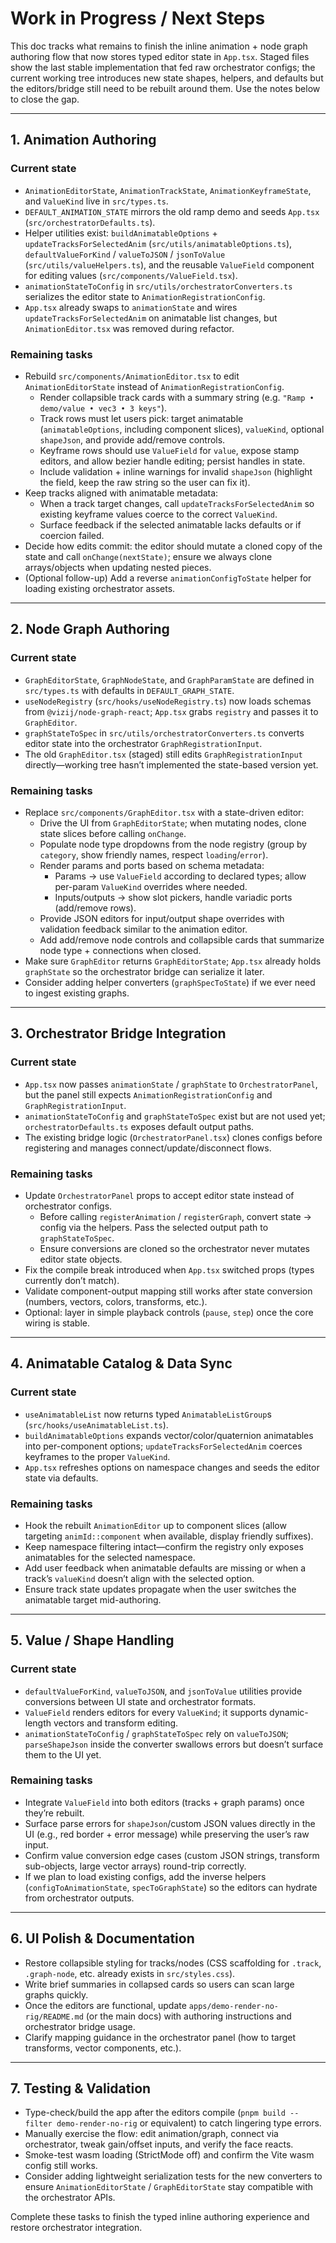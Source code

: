 # Work in Progress / Next Steps

This doc tracks what remains to finish the inline animation + node graph authoring flow that now stores typed editor state in `App.tsx`. Staged files show the last stable implementation that fed raw orchestrator configs; the current working tree introduces new state shapes, helpers, and defaults but the editors/bridge still need to be rebuilt around them. Use the notes below to close the gap.

---

## 1. Animation Authoring

### Current state

- `AnimationEditorState`, `AnimationTrackState`, `AnimationKeyframeState`, and `ValueKind` live in `src/types.ts`.
- `DEFAULT_ANIMATION_STATE` mirrors the old ramp demo and seeds `App.tsx` (`src/orchestratorDefaults.ts`).
- Helper utilities exist: `buildAnimatableOptions` + `updateTracksForSelectedAnim` (`src/utils/animatableOptions.ts`), `defaultValueForKind` / `valueToJSON` / `jsonToValue` (`src/utils/valueHelpers.ts`), and the reusable `ValueField` component for editing values (`src/components/ValueField.tsx`).
- `animationStateToConfig` in `src/utils/orchestratorConverters.ts` serializes the editor state to `AnimationRegistrationConfig`.
- `App.tsx` already swaps to `animationState` and wires `updateTracksForSelectedAnim` on animatable list changes, but `AnimationEditor.tsx` was removed during refactor.

### Remaining tasks

- Rebuild `src/components/AnimationEditor.tsx` to edit `AnimationEditorState` instead of `AnimationRegistrationConfig`.
  - Render collapsible track cards with a summary string (e.g. `"Ramp • demo/value • vec3 • 3 keys"`).
  - Track rows must let users pick: target animatable (`animatableOptions`, including component slices), `valueKind`, optional `shapeJson`, and provide add/remove controls.
  - Keyframe rows should use `ValueField` for `value`, expose stamp editors, and allow bezier handle editing; persist handles in state.
  - Include validation + inline warnings for invalid `shapeJson` (highlight the field, keep the raw string so the user can fix it).
- Keep tracks aligned with animatable metadata:
  - When a track target changes, call `updateTracksForSelectedAnim` so existing keyframe values coerce to the correct `ValueKind`.
  - Surface feedback if the selected animatable lacks defaults or if coercion failed.
- Decide how edits commit: the editor should mutate a cloned copy of the state and call `onChange(nextState)`; ensure we always clone arrays/objects when updating nested pieces.
- (Optional follow-up) Add a reverse `animationConfigToState` helper for loading existing orchestrator assets.

---

## 2. Node Graph Authoring

### Current state

- `GraphEditorState`, `GraphNodeState`, and `GraphParamState` are defined in `src/types.ts` with defaults in `DEFAULT_GRAPH_STATE`.
- `useNodeRegistry` (`src/hooks/useNodeRegistry.ts`) now loads schemas from `@vizij/node-graph-react`; `App.tsx` grabs `registry` and passes it to `GraphEditor`.
- `graphStateToSpec` in `src/utils/orchestratorConverters.ts` converts editor state into the orchestrator `GraphRegistrationInput`.
- The old `GraphEditor.tsx` (staged) still edits `GraphRegistrationInput` directly—working tree hasn’t implemented the state-based version yet.

### Remaining tasks

- Replace `src/components/GraphEditor.tsx` with a state-driven editor:
  - Drive the UI from `GraphEditorState`; when mutating nodes, clone state slices before calling `onChange`.
  - Populate node type dropdowns from the node registry (group by `category`, show friendly names, respect `loading`/`error`).
  - Render params and ports based on schema metadata:
    - Params → use `ValueField` according to declared types; allow per-param `ValueKind` overrides where needed.
    - Inputs/outputs → show slot pickers, handle variadic ports (add/remove rows).
  - Provide JSON editors for input/output shape overrides with validation feedback similar to the animation editor.
  - Add add/remove node controls and collapsible cards that summarize node type + connections when closed.
- Make sure `GraphEditor` returns `GraphEditorState`; `App.tsx` already holds `graphState` so the orchestrator bridge can serialize it later.
- Consider adding helper converters (`graphSpecToState`) if we ever need to ingest existing graphs.

---

## 3. Orchestrator Bridge Integration

### Current state

- `App.tsx` now passes `animationState` / `graphState` to `OrchestratorPanel`, but the panel still expects `AnimationRegistrationConfig` and `GraphRegistrationInput`.
- `animationStateToConfig` and `graphStateToSpec` exist but are not used yet; `orchestratorDefaults.ts` exposes default output paths.
- The existing bridge logic (`OrchestratorPanel.tsx`) clones configs before registering and manages connect/update/disconnect flows.

### Remaining tasks

- Update `OrchestratorPanel` props to accept editor state instead of orchestrator configs.
  - Before calling `registerAnimation` / `registerGraph`, convert state → config via the helpers. Pass the selected output path to `graphStateToSpec`.
  - Ensure conversions are cloned so the orchestrator never mutates editor state objects.
- Fix the compile break introduced when `App.tsx` switched props (types currently don’t match).
- Validate component-output mapping still works after state conversion (numbers, vectors, colors, transforms, etc.).
- Optional: layer in simple playback controls (`pause`, `step`) once the core wiring is stable.

---

## 4. Animatable Catalog & Data Sync

### Current state

- `useAnimatableList` now returns typed `AnimatableListGroup`s (`src/hooks/useAnimatableList.ts`).
- `buildAnimatableOptions` expands vector/color/quaternion animatables into per-component options; `updateTracksForSelectedAnim` coerces keyframes to the proper `ValueKind`.
- `App.tsx` refreshes options on namespace changes and seeds the editor state via defaults.

### Remaining tasks

- Hook the rebuilt `AnimationEditor` up to component slices (allow targeting `animId::component` when available, display friendly suffixes).
- Keep namespace filtering intact—confirm the registry only exposes animatables for the selected namespace.
- Add user feedback when animatable defaults are missing or when a track’s `valueKind` doesn’t align with the selected option.
- Ensure track state updates propagate when the user switches the animatable target mid-authoring.

---

## 5. Value / Shape Handling

### Current state

- `defaultValueForKind`, `valueToJSON`, and `jsonToValue` utilities provide conversions between UI state and orchestrator formats.
- `ValueField` renders editors for every `ValueKind`; it supports dynamic-length vectors and transform editing.
- `animationStateToConfig` / `graphStateToSpec` rely on `valueToJSON`; `parseShapeJson` inside the converter swallows errors but doesn’t surface them to the UI yet.

### Remaining tasks

- Integrate `ValueField` into both editors (tracks + graph params) once they’re rebuilt.
- Surface parse errors for `shapeJson`/custom JSON values directly in the UI (e.g., red border + error message) while preserving the user’s raw input.
- Confirm value conversion edge cases (custom JSON strings, transform sub-objects, large vector arrays) round-trip correctly.
- If we plan to load existing configs, add the inverse helpers (`configToAnimationState`, `specToGraphState`) so the editors can hydrate from orchestrator outputs.

---

## 6. UI Polish & Documentation

- Restore collapsible styling for tracks/nodes (CSS scaffolding for `.track`, `.graph-node`, etc. already exists in `src/styles.css`).
- Write brief summaries in collapsed cards so users can scan large graphs quickly.
- Once the editors are functional, update `apps/demo-render-no-rig/README.md` (or the main docs) with authoring instructions and orchestrator bridge usage.
- Clarify mapping guidance in the orchestrator panel (how to target transforms, vector components, etc.).

---

## 7. Testing & Validation

- Type-check/build the app after the editors compile (`pnpm build --filter demo-render-no-rig` or equivalent) to catch lingering type errors.
- Manually exercise the flow: edit animation/graph, connect via orchestrator, tweak gain/offset inputs, and verify the face reacts.
- Smoke-test wasm loading (StrictMode off) and confirm the Vite wasm config still works.
- Consider adding lightweight serialization tests for the new converters to ensure `AnimationEditorState` / `GraphEditorState` stay compatible with the orchestrator APIs.

Complete these tasks to finish the typed inline authoring experience and restore orchestrator integration.

